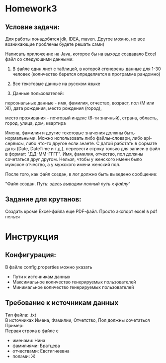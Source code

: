 # Homework3
## Условие задачи:

Для работы понадобятся jdk, IDEA, maven. Другое можно, но все возникающие проблемы будете решать сами)



Написать приложение на Java, которое бы на выходе создавало Excel файл со следующими данными:

1) В файле один лист с таблицей, в которой сгенерены данные для 1-30 человек (количество берется определяется в программе рандомно)

2) Все текстовые данные на русском языке

3) Данные пользователей:

персональные данные - имя, фамилия, отчество, возраст, пол (М или Ж), дата рождения, место рождения (город),

место проживания - почтовый индекс (6-ти значный), страна, область, город, улица, дом, квартира



Имена, фамилии и другие текстовые значения должны быть нормальными. Можно использовать либо файлы-словари, либо api-сервисы, либо что-то другое если знаете. С датой работать в формате даты (Date, DateTime и т.д.), перевести строку только для записи в файл в формат: "ДД-ММ-ГГГГ". Имя, фамилия, отчество, пол должны сочетаться друг другом. Нельзя, чтобы у женского имени было мужское отчество, а у мужского имени женский пол.



После того, как файл создан, в лог должно быть выведено сообщение:

"Файл создан. Путь: *здесь выводим полный путь к файлу*"



## Задание для крутанов:

Создать кроме Excel-файла еще PDF-файл. Просто экспорт excel в pdf нельзя

# Инструкция 

## Конфигурация:<br/>
В файле config.properties можно указать<br/>
* Пути к источникам данных
* Максимальное количество генерируемых пользователей
* Минимальное количество генерируемых пользователей

## Требование к источникам данных<br/>
Тип файла: .txt<br/>
В источниках Имена, Фамилии, Отчетство, Пол должны сочетаться<br/>
Пример:<br/>
Первая строка в файле c<br>
* именами: Нина<br/>
* фамилиями: Братцева	<br/>
* отчествами: Евстигнеевна <br/>
* полами: Ж<br/>


